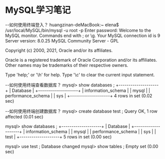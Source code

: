 # MySQL学习笔记

--如何使用终端登入？
huangzinan-deMacBook:~ elena$ /usr/local/MySQL/bin/mysql -u root -p
Enter password: 
Welcome to the MySQL monitor.  Commands end with ; or \g.
Your MySQL connection id is 9
Server version: 8.0.25 MySQL Community Server - GPL

Copyright (c) 2000, 2021, Oracle and/or its affiliates.

Oracle is a registered trademark of Oracle Corporation and/or its
affiliates. Other names may be trademarks of their respective
owners.

Type 'help;' or '\h' for help. Type '\c' to clear the current input statement.


--如何使用终端查看数据库？
mysql> show databases ;
+--------------------+
| Database           |
+--------------------+
| information_schema |
| mysql              |
| performance_schema |
| sys                |
+--------------------+
4 rows in set (0.02 sec)


--如何使用终端创建数据库？
mysql> create database test ;
Query OK, 1 row affected (0.01 sec)

mysql> show databases ;
+--------------------+
| Database           |
+--------------------+
| information_schema |
| mysql              |
| performance_schema |
| sys                |
| test               |
+--------------------+
5 rows in set (0.00 sec)

mysql> use test ;
Database changed
mysql> show tables ;
Empty set (0.00 sec)

